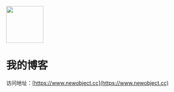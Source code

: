 
<img width="100" src="https://www.newobject.cc/assets/img/logo.png"> 


# 我的博客

访问地址：[https://www.newobject.cc](https://www.newobject.cc)

<br>
<br>
